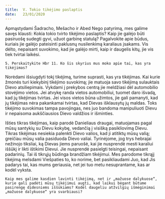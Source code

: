 ```yaml
---
title:  V. Tokio tikėjimo paslaptis
date:   23/01/2020
---
```


Apmąstydami Šadracho, Mešacho ir Abed Nego patyrimą, mes galime savęs klausti: Kokia tokio tvirto tikėjimo paslaptis? Kaip jie galėjo būti pasiruošę sudegti gyvi, užuot garbinę statulą? Pagalvokite apie būdus, kuriais jie galėjo pateisinti paklusnų nusilenkimą karaliaus įsakams. Vis dėlto, nepaisant suvokimo, kad jie galėjo mirti, kaip ir daugelis kitų, jie vis tiek tvirtai laikėsi.

`5. Perskaitykite Hbr 11. Ko šis skyrius mus moko apie tai, kas yra tikėjimas?`														

Norėdami išsiugdyti tokį tikėjimą, turime suprasti, kas yra tikėjimas. Kai kurie žmonės turi kiekybinį tikėjimo suvokimą; jie matuoja savo tikėjimą sulauktais Dievo atsiliepimais. Vykdami į prekybos centrą jie meldžiasi dėl automobilio stovėjimo vietos. Jei atvykę randa vietos automobiliui, tuomet daro išvadą, kad jų tikėjimas tvirtas. Jei visos vietos būna užimtos, jie gali pamanyti, kad jų tikėjimas nėra pakankamai tvirtas, kad Dievas išklausytų jų maldas. Toks tikėjimo suvokimas tampa pavojingas, nes juo bandoma manipuliuoti Dievu ir nepaisoma aukščiausios Dievo valdžios ir išminties.

Išties tikras tikėjimas, kaip parodė Danieliaus draugai, matuojamas pagal mūsų santykių su Dievu kokybę, vedančią į visišką pasikliovimą Dievu. Tikras tikėjimas nesiekia palenkti Dievo valios, kad ji atitiktų mūsų valią; greičiau mūsų valia pasiduoda Dievo valiai. Tyrinėjome, jog trys hebrajai nežinojo tiksliai, ką Dievas jiems paruošė, kai jie nusprendė mesti karaliui iššūkį ir likti ištikimi Dievui. Jie nusprendė pasielgti teisingai, nepaisant padarinių. Tai iš tikrųjų būdinga brandžiam tikėjimui. Mes parodome tikrąjį tikėjimą melsdami Viešpaties to, ko norime, bet pasikliaudami Juo, kad Jis padarys tai, kas mums geriausia, net jei tuo metu nesuprantame, kas ar kodėl vyksta.

`Kaip mes galime kasdien lavinti tikėjimą, net ir „mažuose dalykuose“, kurie gali padėti mūsų tikėjimui augti, kad laikui bėgant būtume pasirengę didesniems iššūkiams? Kodėl daugeliu atžvilgių išmėginimai „mažuose dalykuose“ yra svarbiausi?`
